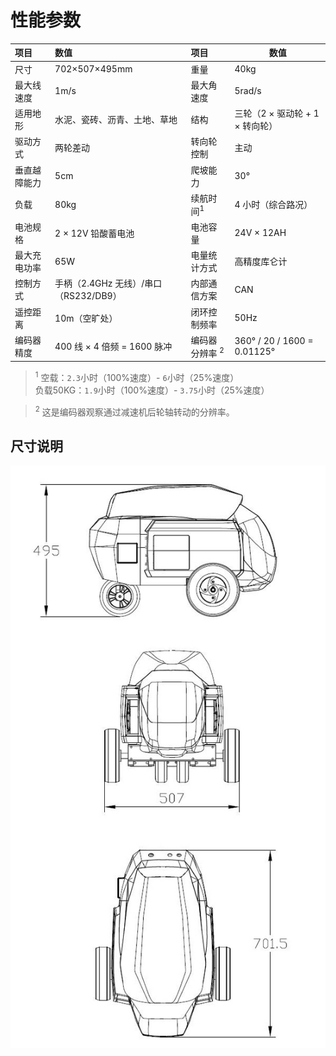 # 性能参数

| 项目         | 数值                                  | 项目         | 数值                           |
| :----------- | :----------------------------------- | :----------- | ------------------------------ |
| 尺寸         | 702×507×495mm                        | 重量          | 40kg                           |
| 最大线速度    | 1m/s                                 | 最大角速度    | 5rad/s                         |
| 适用地形      | 水泥、瓷砖、沥青、土地、草地           | 结构          | 三轮（2 × 驱动轮 + 1 × 转向轮） |
| 驱动方式      | 两轮差动                             | 转向轮控制     | 主动                          |
| 垂直越障能力  | 5cm                                  | 爬坡能力      | 30°                           |
| 负载      | 80kg                                  | 续航时间<sup>1</sup>     |  4 小时（综合路况）    |
| 电池规格      | 2 × 12V 铅酸蓄电池                   | 电池容量       | 24V × 12AH                    |
| 最大充电功率  | 65W                                  | 电量统计方式   | 高精度库仑计                   |
| 控制方式      | 手柄（2.4GHz 无线）/串口（RS232/DB9） | 内部通信方案   | CAN                           |
| 遥控距离      | 10m（空旷处）                        | 闭环控制频率   | 50Hz                          |
| 编码器精度    | 400 线 × 4 倍频 = 1600 脉冲          | 编码器分辨率 <sup>2</sup> | 360° / 20 / 1600 = 0.01125°   |

> <sup>1</sup>
空载：`2.3`小时（100%速度）- `6`小时（25%速度）</br>
负载50KG：`1.9`小时（100%速度）- `3.75`小时（25%速度）

> <sup>2</sup> 这是编码器观察通过减速机后轮轴转动的分辨率。


## 尺寸说明

![](imgs/PM-10.jpg)
